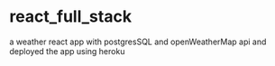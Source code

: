 # react_full_stack
a weather react app with postgresSQL and openWeatherMap api and deployed the app using heroku
